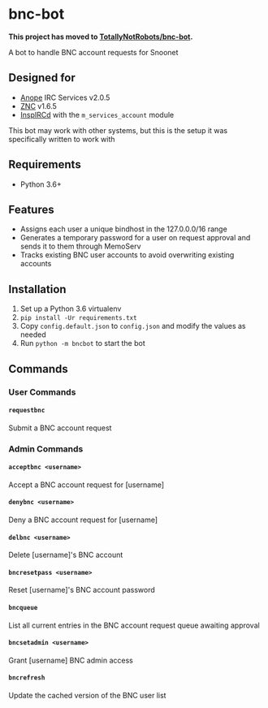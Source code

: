 # bnc-bot

**This project has moved to [TotallyNotRobots/bnc-bot](https://github.com/TotallyNotRobots/bnc-bot).**

A bot to handle BNC account requests for Snoonet

## Designed for
- [Anope](https://anope.org) IRC Services v2.0.5
- [ZNC](https://znc.in) v1.6.5
- [InspIRCd](https://inspircd.org) with the `m_services_account` module

This bot may work with other systems, but this is the setup it was specifically written to work with

## Requirements
- Python 3.6+

## Features
- Assigns each user a unique bindhost in the 127.0.0.0/16 range
- Generates a temporary password for a user on request approval and sends it to them through MemoServ
- Tracks existing BNC user accounts to avoid overwriting existing accounts

## Installation
1. Set up a Python 3.6 virtualenv
2. `pip install -Ur requirements.txt`
3. Copy `config.default.json` to `config.json` and modify the values as needed
4. Run `python -m bncbot` to start the bot

## Commands
### User Commands
#### `requestbnc`
Submit a BNC account request

### Admin Commands
#### `acceptbnc <username>`
Accept a BNC account request for [username]

#### `denybnc <username>`
Deny a BNC account request for [username]

#### `delbnc <username>`
Delete [username]'s BNC account

#### `bncresetpass <username>`
Reset [username]'s BNC account password

#### `bncqueue`
List all current entries in the BNC account request queue awaiting approval

#### `bncsetadmin <username>`
Grant [username] BNC admin access

#### `bncrefresh`
Update the cached version of the BNC user list


